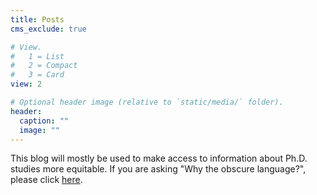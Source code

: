 ```yaml
---
title: Posts
cms_exclude: true

# View.
#   1 = List
#   2 = Compact
#   3 = Card
view: 2

# Optional header image (relative to `static/media/` folder).
header:
  caption: ""
  image: ""
---
```

This blog will mostly be used to make access to information about Ph.D. studies more equitable. If you are asking "Why the obscure language?", please click [here](https://filipobradovic.com/post/why-the-strange-language/).
